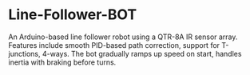 # Line-Follower-BOT
An Arduino-based line follower robot using a QTR-8A IR sensor array. Features include smooth PID-based path correction, support for T-junctions, 4-ways. The bot gradually ramps up speed on start, handles inertia with braking before turns.
